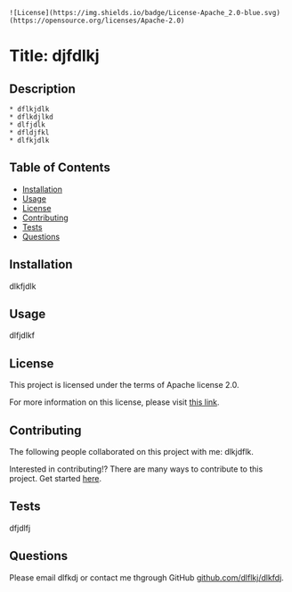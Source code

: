 
    ![License](https://img.shields.io/badge/License-Apache_2.0-blue.svg)(https://opensource.org/licenses/Apache-2.0)

  # Title: djfdlkj 
      
  ## Description 

    * dflkjdlk
    * dflkdjlkd
    * dlfjdlk
    * dfldjfkl
    * dlfkjdlk
    
  ## Table of Contents
  - [Installation](#installation)
  - [Usage](#usage)
  - [License](#license)
  - [Contributing](#contributing)
  - [Tests](#tests)
  - [Questions](#questions)

  ## Installation

  dlkfjdlk
    
  ## Usage

  dlfjdlkf
    
  ## License

  This project is licensed under the terms of Apache license 2.0.

  For more information on this license, please visit [this link](https://www.apache.org/licenses/LICENSE-2.0).
   
  ## Contributing 

  The following people collaborated on this project with me: dlkjdflk. 

  Interested in contributing!? There are many ways to contribute to this project. Get started [here](github.com/dlflkj/dlkfdj).

  ## Tests 

  dfjdlfj
    
  ## Questions

  Please email dlfkdj or contact me thgrough GitHub [github.com/dlflkj/dlkfdj](github.com/dlflkj/dlkfdj).
  